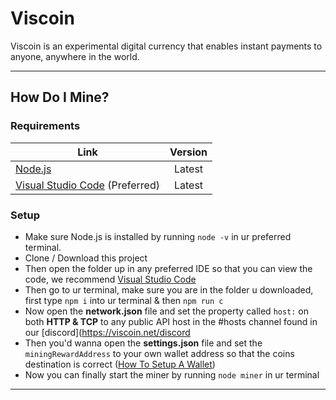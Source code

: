 
# Viscoin

Viscoin is an experimental digital currency that enables instant payments to anyone, anywhere in the world.

---

## How Do I Mine?

### Requirements

| Link        | Version         
| ------------- |:-------------:|
| [Node.js](https://nodejs.org/en/) | Latest |
| [Visual Studio Code](https://code.visualstudio.com/download) (Preferred) | Latest |

### Setup

- Make sure Node.js is installed by running `node -v` in ur preferred terminal.
- Clone / Download this project
- Then open the folder up in any preferred IDE so that you can view the code, we recommend [Visual Studio Code](https://code.visualstudio.com/download)
- Then go to ur terminal, make sure you are in the folder u downloaded, first type `npm i` into ur terminal & then `npm run c`
- Now open the **network.json** file and set the property called `host:` on both **HTTP & TCP** to any public API host in the #hosts channel found in our [discord](https://viscoin.net/discord
- Then you'd wanna open the **settings.json** file and set the `miningRewardAddress` to your own wallet address so that the coins destination is correct ([How To Setup A Wallet](https://viscoin.github.io/))
- Now you can finally start the miner by running `node miner` in ur terminal
- ---
